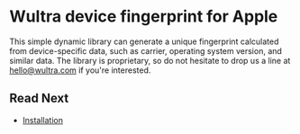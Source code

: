 # Wultra device fingerprint for Apple

This simple dynamic library can generate a unique fingerprint calculated from device-specific data, such as carrier, operating system version, and similar data. The library is proprietary, so do not hesitate to drop us a line at [hello@wultra.com](mailto:hello@wultra.com) if you're interested.

## Read Next

- [Installation](Installation.md)
